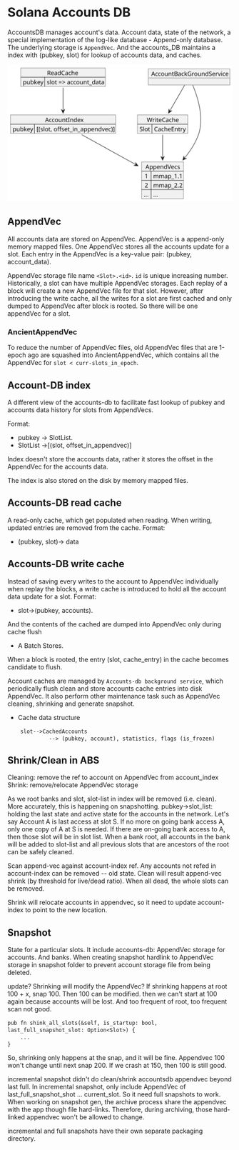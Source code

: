 # Solana Accounts DB

AccountsDB manages account's data. Account data, state of the network, a special
implementation of the log-like database - Append-only database. The underlying
storage is `AppendVec`. And the accounts_DB maintains a index with (pubkey, slot)
for lookup of accounts data, and caches.

![Alt text](./out/accounts_db_diagram/accounts_db_diagram.svg)

## AppendVec

All accounts data are stored on AppendVec. AppendVec is a append-only memory
mapped files. One AppendVec stores all the accounts update for a slot. Each
entry in the AppendVec is a key-value pair: (pubkey, account_data).

AppendVec storage file name `<Slot>.<id>`. `id` is unique increasing number.
Historically, a slot can have multiple AppendVec storages. Each replay of a
block will create a new AppendVec file for that slot. However, after introducing
the write cache, all the writes for a slot are first cached and only dumped to
AppendVec after block is rooted. So there will be one appendVec for a slot.

### AncientAppendVec
To reduce the number of AppendVec files, old AppendVec files that are 1-epoch
ago are squashed into AncientAppendVec, which contains all the AppendVec for
`slot < curr-slots_in_epoch`.

## Account-DB index

A different view of the accounts-db to facilitate fast lookup of pubkey and
accounts data history for slots from AppendVecs.

Format:
- pubkey -> SlotList.
- SlotList ->[(slot, offset_in_appendvec)]

Index doesn't store the accounts data, rather it stores the offset in the
AppendVec for the accounts data.

The index is also stored on the disk by memory mapped files.

## Accounts-DB read cache

A read-only cache, which get populated when reading. When writing, updated entries are removed from the cache.
Format:
- (pubkey, slot)-> data

## Accounts-DB write cache

Instead of saving every writes to the account to AppendVec individually when
replay the blocks, a write cache is introduced to hold all the account data
update for a slot. Format:
- slot->(pubkey, accounts).

And the contents of the cached are dumped into AppendVec only during cache flush
- A Batch Stores.

When a block is rooted, the entry (slot, cache_entry) in the cache becomes
candidate to flush.

Account caches are managed by `Accounts-db background service`, which periodically
flush clean and store accounts cache entries into disk AppendVec. It also
perform other maintenance task such as AppendVec cleaning, shrinking and
generate snapshot.

- Cache data structure
```
    slot-->CachedAccounts
             --> (pubkey, account), statistics, flags (is_frozen)
```

## Shrink/Clean in ABS

Cleaning: remove the ref to account on AppendVec from account_index
Shrink: remove/relocate AppendVec storage

As we root banks and slot, slot-list in index will be removed (i.e. clean). More accurately, this is happening on snapshotting. 
pubkey->slot_list: holding the last state and active state for the accounts in the network. 
Let's say Account A is last access at slot S. If no more on going bank access A, only one copy of A at S is needed.
If there are on-going bank access to A, then those slot will be in slot list.
When a bank root, all accounts in the bank will be added to slot-list and all previous slots that are ancestors of the root can be safely cleaned.

Scan append-vec against account-index ref.
Any accounts not refed in account-index can be removed -- old state. Clean will result append-vec shrink (by threshold for live/dead ratio). When all 
dead, the whole slots can be removed.

Shrink will relocate accounts in appendvec, so it need to update account-index to point to the new location.

## Snapshot

State for a particular slots. It include accounts-db: AppendVec storage for accounts. And banks. 
When creating snapshot hardlink to AppendVec storage in snapshot folder to prevent account storage file from being deleted.

update? Shrinking will modify the AppendVec?
If shrinking happens at root 100 + x, snap 100. Then 100 can be modified. then
we can't start at 100 again because accounts will be lost. And too frequent of
root, too frequent scan not good.

```
pub fn shink_all_slots(&self, is_startup: bool, last_full_snapshot_slot: Option<Slot>) {
    ...
}
```

So, shrinking only happens at the snap, and it will be fine. Appendvec 100 won't
change until next snap 200. If we crash at 150, then 100 is still good.

incremental snapshot didn't do clean/shrink accountsdb appendvec beyond last full.
In incremental snapshot, only include AppendVec of last_full_snapshot_shot ... current_slot. So it need full snapshots to work.
When working on snapshot gen, the archive process share the appendvec with the
app though file hard-links. Therefore, during archiving, those hard-linked
appendvec won't be allowed to change.

incremental and full snapshots have their own separate packaging directory.